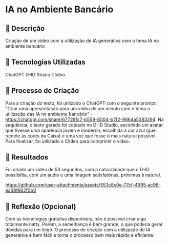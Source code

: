 # IA no Ambiente Bancário

## 📒 Descrição
Criação de um vídeo com a utilização de IA generativa com o tema IA no ambiente bancário

## 🤖 Tecnologias Utilizadas
ChatGPT
D-ID Studio
Clideo

## 🧐 Processo de Criação
Para a criação do texto, foi utilizado o ChatGPT com o seguinte prompt: "Criar uma apresentação para um vídeo de um minuto com o tema a utilização das IA no ambiente bancário" - https://chatgpt.com/share/67728fc7-b558-8004-b7f2-9864a5383294.
Na sequência, o texto gerado foi copiado no D-ID Studio, escolhido um avatar que tivesse uma aparência jovem e moderna, escolhida a cor azul (que remete às cores da Caixa) e uma voz que fosse o mais natural possível.
Para finalizar, foi utilizado o Clideo para comprimir o vídeo.

## 🚀 Resultados
Foi criado um vídeo de 53 segundos, com a naturalidade que o D-ID possibilita, com um áudio e uma imagem satisfatórias, próximas à natural.

https://github.com/user-attachments/assets/553c8c0e-77cf-4695-ac98-ea38f962f0b0

## 💭 Reflexão (Opcional)
Com as tecnologias gratuitas disponíveis, não é possível criar algo totalmente natty. Porém, a semelhança é bem grande, o que poderia gerar dúvidas para um leigo. O processo de criação com a utilização de IA generativa é bem fácil e torna o processo bem mais rápido e eficiente.
